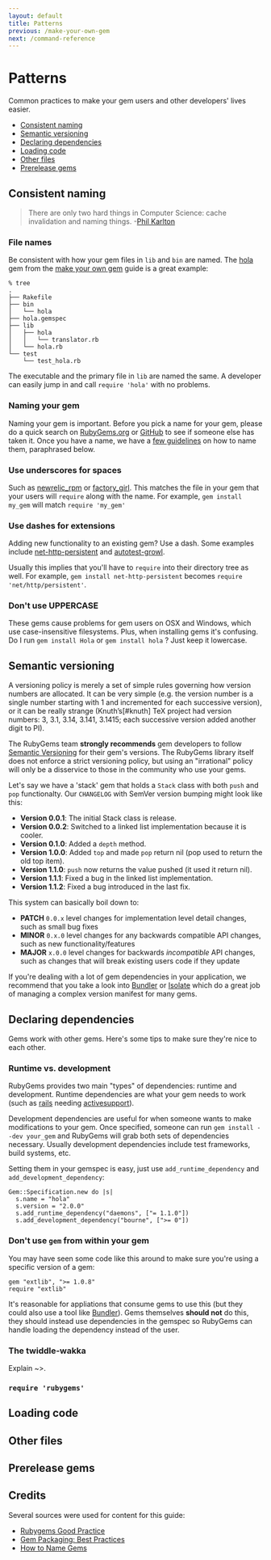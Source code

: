 ```yaml
---
layout: default
title: Patterns
previous: /make-your-own-gem
next: /command-reference
---
```


Patterns
========

Common practices to make your gem users and other developers' lives easier.

* [Consistent naming](#consistent-naming)
* [Semantic versioning](#semantic-versioning)
* [Declaring dependencies](#declaring-dependencies)
* [Loading code](#loading-code)
* [Other files](#other-files)
* [Prerelease gems](#prerelease-gems)

<a id="consistent-naming"> </a>
Consistent naming
-----------------

> There are only two hard things in Computer Science: cache invalidation and naming things.
> -[Phil Karlton](http://martinfowler.com/bliki/TwoHardThings.html)

### File names

Be consistent with how your gem files in `lib` and `bin` are named. The
[hola](http://github.com/qrush/hola) gem from the [make your own
gem](/make-your-own-gem) guide is a great example:

    % tree
    .
    ├── Rakefile
    ├── bin
    │   └── hola
    ├── hola.gemspec
    ├── lib
    │   ├── hola
    │   │   └── translator.rb
    │   └── hola.rb
    └── test
        └── test_hola.rb

The executable and the primary file in `lib` are named the same. A developer
can easily jump in and call `require 'hola'` with no problems.

### Naming your gem

Naming your gem is important. Before you pick a name for your gem, please do a
quick search on [RubyGems.org](http://rubygems.org) or
[GitHub](http://github.com/search) to see if someone else has taken it. Once
you have a name, we have a [few
guidelines](http://blog.segment7.net/2010/11/15/how-to-name-gems) on how
to name them, paraphrased below.

### Use underscores for spaces

Such as [newrelic_rpm](http://rubygems.org/gems/newrelic_rpm) or
[factory_girl](http://rubygems.org/gems/factory_girl). This matches the file in
your gem that your users will `require` along with the name. For example,
`gem install my_gem` will match `require 'my_gem'`

### Use dashes for extensions

Adding new functionality to an existing gem? Use a dash. Some examples include
[net-http-persistent](https://rubygems.org/gems/net-http-persistent) and
[autotest-growl](https://rubygems.org/gems/net-http-persistent).

Usually this implies that you'll have to `require` into their directory tree
as well. For example, `gem install net-http-persistent` becomes `require
'net/http/persistent'`.

### Don't use UPPERCASE

These gems cause problems for gem users on OSX and Windows, which use
case-insensitive filesystems. Plus, when installing gems it's confusing. Do I
run `gem install Hola` or `gem install hola` ? Just keep it lowercase.

<a id="semantic-versioning"> </a>
Semantic versioning
-------------------

A versioning policy is merely a set of simple rules governing how version
numbers are allocated. It can be very simple (e.g. the version number is a
single number starting with 1 and incremented for each successive version), or
it can be really strange (Knuth’s[#knuth] TeX project had version numbers: 3,
3.1, 3.14, 3.141, 3.1415; each successive version added another digit to PI).

The RubyGems team **strongly recommends** gem developers to follow [Semantic
Versioning](http://semver.org) for their gem's versions. The RubyGems library itself does
not enforce a strict versioning policy, but using an "irrational" policy will
only be a disservice to those in the community who use your gems.

Let's say we have a 'stack' gem that holds a `Stack` class with both `push` and
`pop` functionalty. Our `CHANGELOG` with SemVer version bumping might look
like this:

* **Version 0.0.1**: The initial Stack class is release.
* **Version 0.0.2**: Switched to a linked list implementation because it is cooler.
* **Version 0.1.0**: Added a `depth` method.
* **Version 1.0.0**: Added `top` and made `pop` return nil (pop used to return the old top item).
* **Version 1.1.0**: `push` now returns the value pushed (it used it return nil).
* **Version 1.1.1**: Fixed a bug in the linked list implementation.
* **Version 1.1.2**: Fixed a bug introduced in the last fix.

This system can basically boil down to:

* **PATCH** `0.0.x` level changes for implementation level detail changes, such as
  small bug fixes
* **MINOR** `0.x.0` level changes for any backwards compatible API changes, such as
  new functionality/features
* **MAJOR** `x.0.0` level changes for backwards *incompatible* API changes, such
  as changes that will break existing users code if they update

If you're dealing with a lot of gem dependencies in your application, we
recommend that you take a look into [Bundler](http://gembundler.com) or
[Isolate](http://github.com/jbarnette/isolate) which do a great job of
managing a complex version manifest for many gems.

<a id="declaring-dependencies"> </a>
Declaring dependencies
----------------------

Gems work with other gems. Here's some tips to make sure they're nice to each
other.

### Runtime vs. development

RubyGems provides two main "types" of dependencies: runtime and development.
Runtime dependencies are what your gem needs to work (such as
[rails](http://rubygems.org/gems/rails) needing
[activesupport](http://rubygems.org/gems/activesupport)).

Development dependencies are useful for when someone wants to make
modifications to your gem. Once specified, someone can run
`gem install --dev your_gem` and RubyGems will grab both sets of dependencies
necessary. Usually development dependencies include test frameworks, build
systems, etc.

Setting them in your gemspec is easy, just use `add_runtime_dependency` and
`add_development_dependency`:

    Gem::Specification.new do |s|
      s.name = "hola"
      s.version = "2.0.0"
      s.add_runtime_dependency("daemons", ["= 1.1.0"])
      s.add_development_dependency("bourne", [">= 0"])


### Don't use `gem` from within your gem

You may have seen some code like this around to make sure you're using a
specific version of a gem:

    gem "extlib", ">= 1.0.8"
    require "extlib"

It's reasonable for appliations that consume gems to use this (but they could
also use a tool like [Bundler](http://gembundler.com)). Gems themselves **should
not** do this, they should instead use dependencies in the gemspec so RubyGems
can handle loading the dependency instead of the user.

### The twiddle-wakka

Explain ~>.

### `require 'rubygems'`

<a id="loading-code"> </a>
Loading code
------------

<a id="other-files"> </a>
Other files
-----------

<a id="prerelease-gems"> </a>
Prerelease gems
---------------


Credits
-------

Several sources were used for content for this guide:

* [Rubygems Good Practice](http://yehudakatz.com/2009/07/24/rubygems-good-practice/)
* [Gem Packaging: Best Practices](http://weblog.rubyonrails.org/2009/9/1/gem-packaging-best-practices)
* [How to Name Gems](http://blog.segment7.net/2010/11/15/how-to-name-gems)
